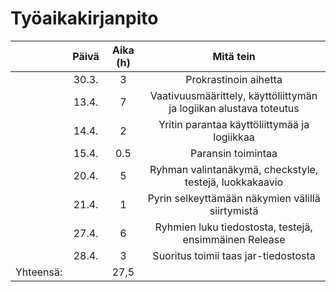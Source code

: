 # Työaikakirjanpito

|           | Päivä   | Aika (h) | Mitä tein             |
| :-------: | :-----: | :------: | :-------------------: | 
|           | 30.3.   | 3        | Prokrastinoin aihetta |
|           | 13.4.   | 7        | Vaativuusmäärittely, käyttöliittymän ja logiikan alustava toteutus |
|           | 14.4.   | 2        | Yritin parantaa käyttöliittymää ja logiikkaa   |
|           | 15.4.   | 0.5      | Paransin toimintaa    |
|           | 20.4.   | 5        | Ryhman valintanäkymä, checkstyle, testejä, luokkakaavio|
|           | 21.4.   | 1        | Pyrin selkeyttämään näkymien välillä siirtymistä|
|           | 27.4.   | 6        | Ryhmien luku tiedostosta, testejä, ensimmäinen Release|
|           | 28.4.   | 3        | Suoritus toimii taas jar-tiedostosta|
| Yhteensä: |         | 27,5     |                       |



